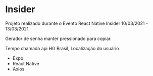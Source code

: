 # Insider

Projeto realizado durante o Evento React Native Insider 10/03/2021 - 13/03/2021.

Gerador de senha manter pressionado para copiar.

Tempo chamada api HG Brasil, Localização do usuário

 - Expo
 - React Native
 - Axios